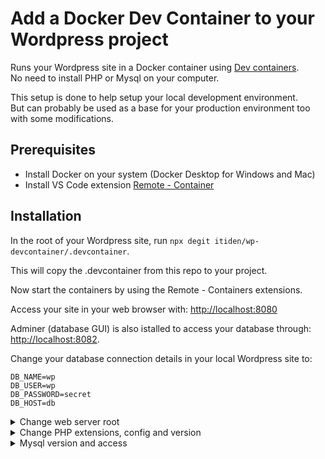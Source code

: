 # Add a Docker Dev Container to your Wordpress project

Runs your Wordpress site in a Docker container using [Dev containers](https://code.visualstudio.com/docs/remote/containers-tutorial).  
No need to install PHP or Mysql on your computer.

This setup is done to help setup your local development environment.  
But can probably be used as a base for your production environment too with some modifications.

## Prerequisites

- Install Docker on your system (Docker Desktop for Windows and Mac)
- Install VS Code extension [Remote - Container](https://marketplace.visualstudio.com/items?itemName=ms-vscode-remote.remote-containers)

## Installation

In the root of your Wordpress site, run `npx degit itiden/wp-devcontainer/.devcontainer`.

This will copy the .devcontainer from this repo to your project.

Now start the containers by using the Remote - Containers extensions.

Access your site in your web browser with: [http://localhost:8080](http://localhost:8080)

Adminer (database GUI) is also istalled to access your database through: [http://localhost:8082](http://localhost:8082).

Change your database connection details in your local Wordpress site to:

```
DB_NAME=wp
DB_USER=wp
DB_PASSWORD=secret
DB_HOST=db
```

<details>
  <summary>Change web server root</summary>
  
  If the web server should not point to the root of your project.
  Change the following in your `.devcontainer/Dockerfile`:  
  `ENV APACHE_DOCUMENT_ROOT=/var/www/html/<folder>`
</details>

<details>
  <summary>Change PHP extensions, config and version</summary>

This setup uses the PHP Docker image from: [thecodingmachine/docker-images-php](https://github.com/thecodingmachine/docker-images-php).  
 Any config for PHP, Apache and Node can be change according to their setup.

Also version of PHP (default 7.4) and Node (default 14) can be changed by following their readme.

</details>

<details>
  <summary>Mysql version and access</summary>

By default Mysql 5.7 is used. This can be changed in the `.devcontainer/docker-compose.yml` file:

```
db:
  image: mysql:<version>
```

To access the database from your computer use `localhost:8081` with `user: wp, password: secret` .

</details>

